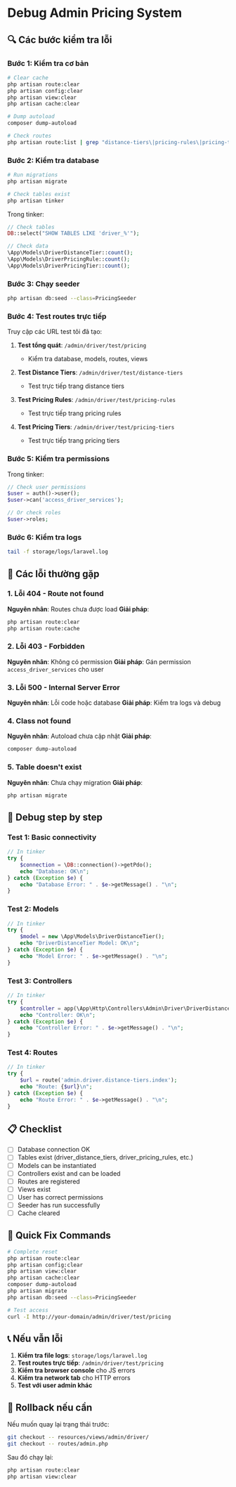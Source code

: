 # Debug Admin Pricing System

## 🔍 **Các bước kiểm tra lỗi**

### **Bước 1: Kiểm tra cơ bản**
```bash
# Clear cache
php artisan route:clear
php artisan config:clear
php artisan view:clear
php artisan cache:clear

# Dump autoload
composer dump-autoload

# Check routes
php artisan route:list | grep "distance-tiers\|pricing-rules\|pricing-tiers"
```

### **Bước 2: Kiểm tra database**
```bash
# Run migrations
php artisan migrate

# Check tables exist
php artisan tinker
```

Trong tinker:
```php
// Check tables
DB::select("SHOW TABLES LIKE 'driver_%'");

// Check data
\App\Models\DriverDistanceTier::count();
\App\Models\DriverPricingRule::count();
\App\Models\DriverPricingTier::count();
```

### **Bước 3: Chạy seeder**
```bash
php artisan db:seed --class=PricingSeeder
```

### **Bước 4: Test routes trực tiếp**
Truy cập các URL test tôi đã tạo:

1. **Test tổng quát**: `/admin/driver/test/pricing`
   - Kiểm tra database, models, routes, views

2. **Test Distance Tiers**: `/admin/driver/test/distance-tiers`
   - Test trực tiếp trang distance tiers

3. **Test Pricing Rules**: `/admin/driver/test/pricing-rules`
   - Test trực tiếp trang pricing rules

4. **Test Pricing Tiers**: `/admin/driver/test/pricing-tiers`
   - Test trực tiếp trang pricing tiers

### **Bước 5: Kiểm tra permissions**
Trong tinker:
```php
// Check user permissions
$user = auth()->user();
$user->can('access_driver_services');

// Or check roles
$user->roles;
```

### **Bước 6: Kiểm tra logs**
```bash
tail -f storage/logs/laravel.log
```

## 🚨 **Các lỗi thường gặp**

### **1. Lỗi 404 - Route not found**
**Nguyên nhân**: Routes chưa được load
**Giải pháp**:
```bash
php artisan route:clear
php artisan route:cache
```

### **2. Lỗi 403 - Forbidden**
**Nguyên nhân**: Không có permission
**Giải pháp**: Gán permission `access_driver_services` cho user

### **3. Lỗi 500 - Internal Server Error**
**Nguyên nhân**: Lỗi code hoặc database
**Giải pháp**: Kiểm tra logs và debug

### **4. Class not found**
**Nguyên nhân**: Autoload chưa cập nhật
**Giải pháp**:
```bash
composer dump-autoload
```

### **5. Table doesn't exist**
**Nguyên nhân**: Chưa chạy migration
**Giải pháp**:
```bash
php artisan migrate
```

## 🔧 **Debug step by step**

### **Test 1: Basic connectivity**
```php
// In tinker
try {
    $connection = \DB::connection()->getPdo();
    echo "Database: OK\n";
} catch (Exception $e) {
    echo "Database Error: " . $e->getMessage() . "\n";
}
```

### **Test 2: Models**
```php
// In tinker
try {
    $model = new \App\Models\DriverDistanceTier();
    echo "DriverDistanceTier Model: OK\n";
} catch (Exception $e) {
    echo "Model Error: " . $e->getMessage() . "\n";
}
```

### **Test 3: Controllers**
```php
// In tinker
try {
    $controller = app(\App\Http\Controllers\Admin\Driver\DriverDistanceTierController::class);
    echo "Controller: OK\n";
} catch (Exception $e) {
    echo "Controller Error: " . $e->getMessage() . "\n";
}
```

### **Test 4: Routes**
```php
// In tinker
try {
    $url = route('admin.driver.distance-tiers.index');
    echo "Route: {$url}\n";
} catch (Exception $e) {
    echo "Route Error: " . $e->getMessage() . "\n";
}
```

## 📋 **Checklist**

- [ ] Database connection OK
- [ ] Tables exist (driver_distance_tiers, driver_pricing_rules, etc.)
- [ ] Models can be instantiated
- [ ] Controllers exist and can be loaded
- [ ] Routes are registered
- [ ] Views exist
- [ ] User has correct permissions
- [ ] Seeder has run successfully
- [ ] Cache cleared

## 🎯 **Quick Fix Commands**

```bash
# Complete reset
php artisan route:clear
php artisan config:clear
php artisan view:clear
php artisan cache:clear
composer dump-autoload
php artisan migrate
php artisan db:seed --class=PricingSeeder

# Test access
curl -I http://your-domain/admin/driver/test/pricing
```

## 📞 **Nếu vẫn lỗi**

1. **Kiểm tra file logs**: `storage/logs/laravel.log`
2. **Test routes trực tiếp**: `/admin/driver/test/pricing`
3. **Kiểm tra browser console** cho JS errors
4. **Kiểm tra network tab** cho HTTP errors
5. **Test với user admin khác**

## 🔄 **Rollback nếu cần**

Nếu muốn quay lại trạng thái trước:
```bash
git checkout -- resources/views/admin/driver/
git checkout -- routes/admin.php
```

Sau đó chạy lại:
```bash
php artisan route:clear
php artisan view:clear
```

